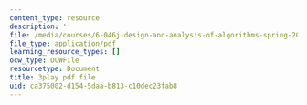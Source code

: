 ```yaml
---
content_type: resource
description: ''
file: /media/courses/6-046j-design-and-analysis-of-algorithms-spring-2015/ca375002d1545daab813c10dec23fab8_C6EWVBNCxsc.pdf
file_type: application/pdf
learning_resource_types: []
ocw_type: OCWFile
resourcetype: Document
title: 3play pdf file
uid: ca375002-d154-5daa-b813-c10dec23fab8
---
```

